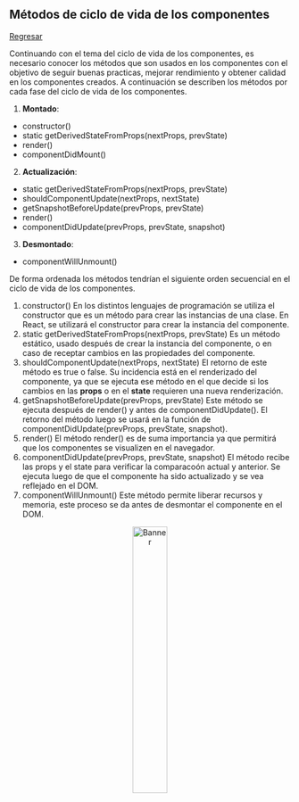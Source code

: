 ## Métodos de ciclo de vida de los componentes

[Regresar](/CodingBootcampsESPOL-FPR/)

Continuando con el tema del ciclo de vida de los componentes, es necesario conocer los métodos que son usados en los componentes con el objetivo de seguir buenas practicas, mejorar rendimiento y obtener calidad en los componentes creados. 
A continuación se describen los métodos por cada fase del ciclo de vida de los componentes.

1. **Montado**:

* constructor()
* static getDerivedStateFromProps(nextProps, prevState)
* render()
* componentDidMount()

2. **Actualización**:

* static getDerivedStateFromProps(nextProps, prevState)
* shouldComponentUpdate(nextProps, nextState)
* getSnapshotBeforeUpdate(prevProps, prevState)
* render()
* componentDidUpdate(prevProps, prevState, snapshot)

3. **Desmontado**:

* componentWillUnmount()

De forma ordenada los métodos tendrían el siguiente orden secuencial en el ciclo de vida de los componentes. 

1. constructor()
En los distintos lenguajes de programación se utiliza el constructor que es un método para crear las instancias de una clase. En React, se utilizará el constructor para crear la instancia del componente.
2. static getDerivedStateFromProps(nextProps, prevState)
Es un método estático, usado después de crear la instancia del componente, o en caso de receptar cambios en las propiedades del componente. 
3. shouldComponentUpdate(nextProps, nextState)
El retorno de este método es true o false. Su incidencia está en el renderizado del componente, ya que se ejecuta ese método en el que decide si los cambios en las **props** o en el **state** requieren una nueva renderización. 
4. getSnapshotBeforeUpdate(prevProps, prevState)
Este método se ejecuta después de render() y antes de componentDidUpdate(). El retorno del método luego se usará en la función de componentDidUpdate(prevProps, prevState, snapshot).
5. render()
El método render() es de suma importancia ya que permitirá que los componentes se visualizen en el navegador. 
6. componentDidUpdate(prevProps, prevState, snapshot)
El método recibe las props y el state para verificar la comparacoón actual y anterior. Se ejecuta luego de que el componente ha sido actualizado y se vea reflejado en el DOM. 
7. componentWillUnmount()
Este método permite liberar recursos y memoria, este proceso se da antes de desmontar el componente en el DOM. 

<p align="center">
<img src="https://codingfactsblog.files.wordpress.com/2017/07/react-lifecycle.png" width="35%" alt="Banner"/>
</p>